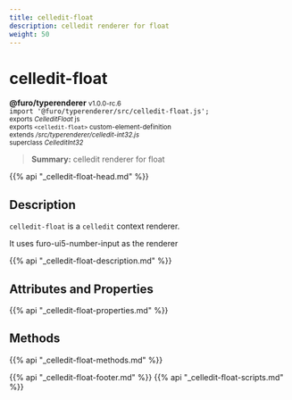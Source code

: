 ```yaml
---
title: celledit-float
description: celledit renderer for float
weight: 50
---
```


# celledit-float
**@furo/typerenderer** <small>v1.0.0-rc.6</small>
<br>`import '@furo/typerenderer/src/celledit-float.js';`<small>
<br>exports *CelleditFloat* js
<br>exports `<celledit-float>` custom-element-definition
<br>extends */src/typerenderer/celledit-int32.js*
<br>superclass *CelleditInt32*</small>

> **Summary:** celledit renderer for float

{{% api "_celledit-float-head.md" %}}

## Description

`celledit-float` is a `celledit` context renderer.

It uses furo-ui5-number-input as the renderer

{{% api "_celledit-float-description.md" %}}


## Attributes and Properties
{{% api "_celledit-float-properties.md" %}}



## Methods
{{% api "_celledit-float-methods.md" %}}





{{% api "_celledit-float-footer.md" %}}
{{% api "_celledit-float-scripts.md" %}}
